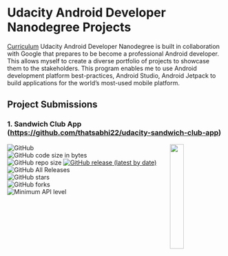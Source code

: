 # Udacity Android Developer Nanodegree Projects

[Curriculum](https://www.udacity.com/course/android-basics-nanodegree-by-google--nd803)
Udacity Android Developer Nanodegree is built in collaboration with Google that prepares to be become a professional Android developer. This allows myself to create a diverse portfolio of projects to showcase them to the stakeholders. This program enables me to use Android development platform best-practices, Android Studio, Android Jetpack to build  applications for the world’s most-used mobile platform.


## Project Submissions

### 1. Sandwich Club App (https://github.com/thatsabhi22/udacity-sandwich-club-app)

<image align="right" src="https://github.com/thatsabhi22/udacity-sandwich-club-app/blob/master/app/src/main/res/mipmap-xxhdpi/ic_launcher.png" width="25%"/>

![GitHub](https://img.shields.io/github/license/thatsabhi22/udacity-sandwich-club-app)  
![GitHub code size in bytes](https://img.shields.io/github/languages/code-size/thatsabhi22/udacity-sandwich-club-app)  
![GitHub repo size](https://img.shields.io/github/repo-size/thatsabhi22/udacity-sandwich-club-app)
[![GitHub release (latest by date)](https://img.shields.io/github/v/release/thatsabhi22/udacity-sandwich-club-app)](https://github.com/thatsabhi22/udacity-sandwich-club-app/releases)  
![GitHub All Releases](https://img.shields.io/github/downloads/thatsabhi22/udacity-sandwich-club-app/total)  
![GitHub stars](https://img.shields.io/github/stars/thatsabhi22/udacity-sandwich-club-app?style=social)  
![GitHub forks](https://img.shields.io/github/forks/thatsabhi22/udacity-sandwich-club-app?style=social)  
![Minimum API level](https://img.shields.io/badge/API-15+-yellow)


